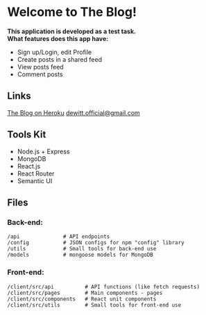 # Welcome to The Blog!

**This application is developed as a test task.  
What features does this app have:**
- Sign up/Login, edit Profile
- Create posts in a shared feed
- View posts feed
- Comment posts



## Links

[The Blog on Heroku](https://the-blog-vlad-dewitt.herokuapp.com/)
[dewitt.official@gmail.com](mailto:dewitt.official@gmail.com)



## Tools Kit
- Node.js + Express
- MongoDB
- React.js
- React Router
- Semantic UI



## Files

### Back-end:
    /api              # API endpoints
    /config           # JSON configs for npm "config" library
    /utils            # Small tools for back-end use
    /models           # mongoose models for MongoDB

### Front-end:
    /client/src/api          # API functions (like fetch requests)
    /client/src/pages        # Main components - pages
    /client/src/components   # React unit components
    /client/src/utils        # Small tools for front-end use
